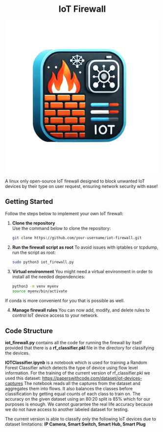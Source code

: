 # <div align="center">**IoT Firewall**</div>

<p align="center">
<img src="./assets/iot_firewall_icon.png" width="500" height="500" >

   
A linux only open-source IoT firewall designed to block unwanted IoT devices by their type on user request, ensuring network security with ease!

## Getting Started

Follow the steps below to implement your own IoT firewall:

1. **Clone the repository**  
   Use the command below to clone the repository:
   ```bash
   git clone https://github.com/your-username/iot-firewall.git

2. **Run the firewall script as root**
   To avoid issues with iptables or tcpdump, run the script as root:
     ```bash
     sudo python3 iot_firewall.py
3. **Virtual environment**
   You might need a virtual environment in order to install all the needed dependencies:
   ```bash
   python3 -m venv myenv
   source myenv/bin/activate
If conda is more convenient for you that is possible as well.
   
4. **Manage firewall rules**
  You can now add, modify, and delete rules to control IoT device access to your network.

## Code Structure 

**iot_firewall.py** contains all the code for running the firewall by itself provided that there is a **rf_classifier.pkl** file in the directory for classifying the devices.

**IOTClassifier.ipynb** is a notebook which is used for training a Random Forest Classifier which detects the type of device using flow level information. 
For the training of the current version of rf_classifier.pkl we used this dataset: https://paperswithcode.com/dataset/iot-devices-captures
The notebook reads all the captures from the dataset and aggregates them into flows. It also balances the classes before classification by getting equal
counts of each class to train on. The accuracy on the given dataset using an 80:20 split is 85% which for our purposes is enough. We cannot guarantee 
the real life accuracy because we do not have access to another labeled dataset for testing.

The current version is able to classify only the following IoT devices due to dataset limitations: **IP Camera, Smart Switch, Smart Hub, Smart Plug**

